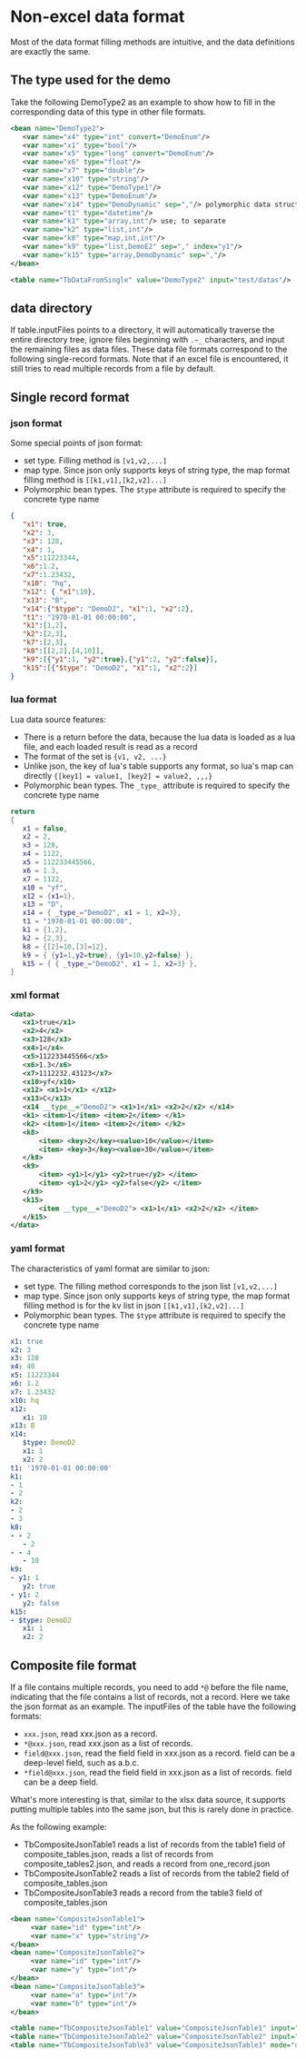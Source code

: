 # Non-excel data format

Most of the data format filling methods are intuitive, and the data definitions are exactly the same.


## The type used for the demo

Take the following DemoType2 as an example to show how to fill in the corresponding data of this type in other file formats.

```xml
<bean name="DemoType2">
   <var name="x4" type="int" convert="DemoEnum"/>
   <var name="x1" type="bool"/>
   <var name="x5" type="long" convert="DemoEnum"/>
   <var name="x6" type="float"/>
   <var name="x7" type="double"/>
   <var name="x10" type="string"/>
   <var name="x12" type="DemoType1"/>
   <var name="x13" type="DemoEnum"/>
   <var name="x14" type="DemoDynamic" sep=","/> polymorphic data structure
   <var name="t1" type="datetime"/>
   <var name="k1" type="array,int"/> use; to separate
   <var name="k2" type="list,int"/>
   <var name="k8" type="map,int,int"/>
   <var name="k9" type="list,DemoE2" sep="," index="y1"/>
   <var name="k15" type="array,DemoDynamic" sep=","/>
</bean>

<table name="TbDataFromSingle" value="DemoType2" input="test/datas"/>
```

## data directory

If table.inputFiles points to a directory, it will automatically traverse the entire directory tree, ignore files beginning with `.~_` characters, and input the remaining files as data files.
These data file formats correspond to the following single-record formats. Note that if an excel file is encountered, it still tries to read multiple records from a file by default.

## Single record format

### json format

Some special points of json format:

- set type. Filling method is `[v1,v2,...]`
- map type. Since json only supports keys of string type, the map format filling method is `[[k1,v1],[k2,v2]...]`
- Polymorphic bean types. The `$type` attribute is required to specify the concrete type name


```json
{
   "x1": true,
   "x2": 3,
   "x3": 128,
   "x4": 1,
   "x5":11223344,
   "x6":1.2,
   "x7":1.23432,
   "x10": "hq",
   "x12": { "x1":10},
   "x13": "B",
   "x14":{"$type": "DemoD2", "x1":1, "x2":2},
   "t1": "1970-01-01 00:00:00",
   "k1":[1,2],
   "k2":[2,3],
   "k7":[2,3],
   "k8":[[2,2],[4,10]],
   "k9":[{"y1":1, "y2":true},{"y1":2, "y2":false}],
   "k15":[{"$type": "DemoD2", "x1":1, "x2":2}]
}
```

### lua format

Lua data source features:

- There is a return before the data, because the lua data is loaded as a lua file, and each loaded result is read as a record
- The format of the set is `{v1, v2, ...}`
- Unlike json, the key of lua's table supports any format, so lua's map can directly `{[key1] = value1, [key2] = value2, ,,,}`
- Polymorphic bean types. The `_type_` attribute is required to specify the concrete type name

```lua
return
{
   x1 = false,
   x2 = 2,
   x3 = 128,
   x4 = 1122,
   x5 = 112233445566,
   x6 = 1.3,
   x7 = 1122,
   x10 = "yf",
   x12 = {x1=1},
   x13 = "D",
   x14 = { _type_="DemoD2", x1 = 1, x2=3},
   t1 = "1970-01-01 00:00:00",
   k1 = {1,2},
   k2 = {2,3},
   k8 = {[2]=10,[3]=12},
   k9 = { {y1=1,y2=true}, {y1=10,y2=false} },
   k15 = { { _type_="DemoD2", x1 = 1, x2=3} },
}
```


### xml format


```xml
<data>
   <x1>true</x1>
   <x2>4</x2>
   <x3>128</x3>
   <x4>1</x4>
   <x5>112233445566</x5>
   <x6>1.3</x6>
   <x7>1112232.43123</x7>
   <x10>yf</x10>
   <x12> <x1>1</x1> </x12>
   <x13>C</x13>
   <x14 __type__="DemoD2"> <x1>1</x1> <x2>2</x2> </x14>
   <k1> <item>1</item> <item>2</item> </k1>
   <k2> <item>1</item> <item>2</item> </k2>
   <k8>
       <item> <key>2</key><value>10</value></item>
       <item> <key>3</key><value>30</value></item>
   </k8>
   <k9>
       <item> <y1>1</y1> <y2>true</y2> </item>
       <item> <y1>2</y1> <y2>false</y2> </item>
   </k9>
   <k15>
       <item __type__="DemoD2"> <x1>1</x1> <x2>2</x2> </item>
   </k15>
</data>
```

### yaml format

The characteristics of yaml format are similar to json:

- set type. The filling method corresponds to the json list `[v1,v2,...]`
- map type. Since json only supports keys of string type, the map format filling method is for the kv list in json `[[k1,v1],[k2,v2]...]`
- Polymorphic bean types. The `$type` attribute is required to specify the concrete type name

```yaml
x1: true
x2: 3
x3: 128
x4: 40
x5: 11223344
x6: 1.2
x7: 1.23432
x10: hq
x12:
   x1: 10
x13: B
x14:
   $type: DemoD2
   x1: 1
   x2: 2
t1: '1970-01-01 00:00:00'
k1:
- 1
- 2
k2:
- 2
- 3
k8:
- - 2
   - 2
- - 4
   - 10
k9:
- y1: 1
   y2: true
- y1: 2
   y2: false
k15:
- $type: DemoD2
   x1: 1
   x2: 2
```


## Composite file format

If a file contains multiple records, you need to add `*@` before the file name, indicating that the file contains a list of records, not a record.
Here we take the json format as an example. The inputFiles of the table have the following formats:

- `xxx.json`, read xxx.json as a record.
- `*@xxx.json`, read xxx.json as a list of records.
- `field@xxx.json`, read the field field in xxx.json as a record. field can be a deep-level field, such as a.b.c.
- `*field@xxx.json`, read the field field in xxx.json as a list of records. field can be a deep field.

What's more interesting is that, similar to the xlsx data source, it supports putting multiple tables into the same json, but this is rarely done in practice.

As the following example:

- TbCompositeJsonTable1 reads a list of records from the table1 field of composite_tables.json, reads a list of records from composite_tables2.json, and reads a record from one_record.json
- TbCompositeJsonTable2 reads a list of records from the table2 field of composite_tables.json
- TbCompositeJsonTable3 reads a record from the table3 field of composite_tables.json

```xml
<bean name="CompositeJsonTable1">
     <var name="id" type="int"/>
     <var name="x" type="string"/>
</bean>
<bean name="CompositeJsonTable2">
     <var name="id" type="int"/>
     <var name="y" type="int"/>
</bean>
<bean name="CompositeJsonTable3">
     <var name="a" type="int"/>
     <var name="b" type="int"/>
</bean>

<table name="TbCompositeJsonTable1" value="CompositeJsonTable1" input="*table1@composite_tables.json,*@composite_tables2.json,one_record.json"/>
<table name="TbCompositeJsonTable2" value="CompositeJsonTable2" input="*table2@composite_tables.json"/>
<table name="TbCompositeJsonTable3" value="CompositeJsonTable3" mode="one" input="table3@composite_tables.json"/>
```
